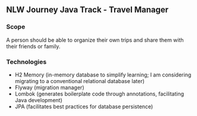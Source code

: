 ## NLW Journey Java Track - Travel Manager

### Scope
A person should be able to organize their own trips and share them with their friends or family.

### Technologies
- H2 Memory (in-memory database to simplify learning; I am considering migrating to a conventional relational database later)
- Flyway (migration manager)
- Lombok (generates boilerplate code through annotations, facilitating Java development)
- JPA (facilitates best practices for database persistence)

